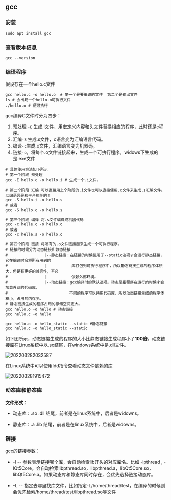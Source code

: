 ## gcc

### 安装

```shell
sudo apt install gcc
```

### 查看版本信息

```shell
gcc --version
```

### 编译程序

假设存在一个hello.c文件

```shell
gcc hello.c -o hello.o  # 第一个是要编译的文件  第二个是输出文件
ls # 会出现一个hello.o可执行文件
./hello.o # 便可执行
```

gcc编译C文件时分为四步：

1. 预处理 `-E` 生成.i文件，用宏定义内容和头文件替换相应的程序，此时还是c程序。
2. 汇编`-S` 生成.s文件，c语言变为汇编语言代码。
3. 编译`-c`生成.o文件，汇编语言变为机器码。
4. 链接`-o`，将每个.o文件链接起来，生成一个可执行程序。widows下生成的是.exe文件

```shell
# 具体使用方法如下所示
# 第一个阶段 预处理
gcc -E hello.c -o hello.i # 生成一个.i文件，

# 第二个阶段 汇编 可以直接用上个阶段的.i文件也可以直接使用.c文件来生成.s汇编文件。汇编语言是和平台相关的！
gcc -S hello.i -o hello.s
# 或者
gcc -S hello.c -o hello.s

# 第三个阶段 编译 将.s文件编译成机器代码
gcc -c helle.c -o hello.o
# 或者
gcc -c helle.s -o hello.o

# 第四个阶段 链接 将所有的.o文件链接起来生成一个可执行程序。
# 链接的时候分为动态链接和静态链接
#                |--静态链接：在链接的时候使用了--static选项才会进行静态链接，它在编译时会将所有用到的
#                |           库打包到可执行程序中，所以静态链接生成的程序体积大，但是有更好的兼容性，不必
#                |           依赖外部环境。
#                |--动态链接：gcc编译时的默认选项。动态是指程序在运行的时候才会加载外部的代码库，
#                           不同的程序可以共用代码库，所以动态链接生成的程序体积小，占用的内存少。
# 静态链接生成的程序占用的存储空间更大。
gcc hello.o -o hello # 动态链接
gcc hello.c -o hello

gcc hello.o -o hello_static --static #静态链接
gcc hello.c -o hello_static --static
```

如下图所示，动态链接生成的程序的大小比静态链接生成程序小了**100倍**。动态链接库在Linux系统中以.so结尾，在windows系统中是.dll文件。

![202203282032587](https://tbwan.oss-cn-chengdu.aliyuncs.com/imgs/202203301042226.png)

在Linux系统中可以使用ldd指令查看动态文件依赖的库

![202203281915472](https://tbwan.oss-cn-chengdu.aliyuncs.com/imgs/202203301043264.png)

### 动态库和静态库

**文件形式：**

- 动态库：.so    .dll  结尾，前者是在linux系统中，后者是widowns。

- 静态库：.a      .lib  结尾，前者是在linux系统中，后者是widowns。

### 链接

gcc的链接参数：

- -l  -- 参数表示链接哪个库，会自动检索lib开头的对应库名。比如 -lpthread , -lQt5Core。会自动检索libpthread.so，libpthread.a，libQt5Core.so，libQt5Core.a。如果动态库和静态库同时存在，会优先选择链接动态库。

- -L -- 指定去哪里找库文件，比如指定-L/home/thread/test，在编译的时候则会优先检索/home/thread/test/libpthread.so等文件
